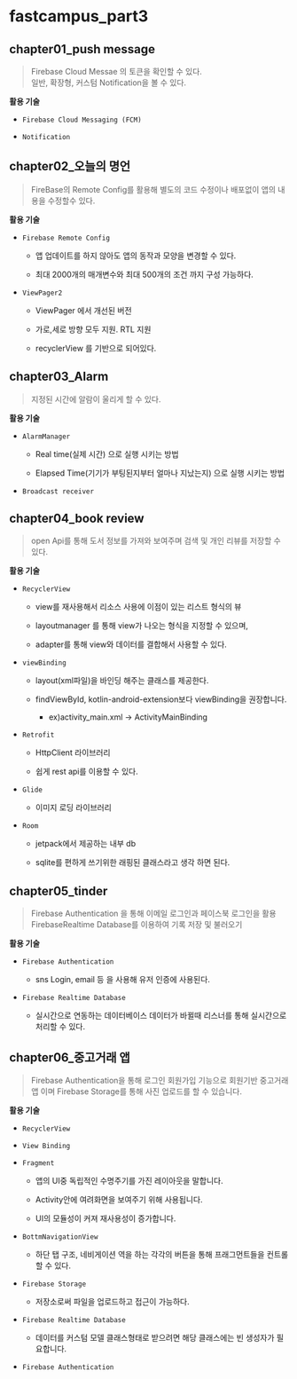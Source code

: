 # fastcampus_part3

## chapter01_push message

> Firebase Cloud Messae 의 토큰을 확인할 수 있다.<br>
일반, 확장형, 커스텀 Notification을 볼 수 있다.


**활용 기술**

- `Firebase Cloud Messaging (FCM)`

- `Notification`

## chapter02_오늘의 명언

> FireBase의 Remote Config를 활용해 별도의 코드 수정이나 배포없이 앱의 내용을 수정할수 있다.


**활용 기술**

- `Firebase Remote Config`

    - 앱 업데이트를 하지 않아도 앱의 동작과 모양을 변경할 수 있다.

    - 최대 2000개의 매개변수와 최대 500개의 조건 까지 구성 가능하다.

- `ViewPager2`

    - ViewPager 에서 개선된 버전
  
    - 가로,세로 방향 모두 지원. RTL 지원
  
    - recyclerView 를 기반으로 되어있다.

## chapter03_Alarm

> 지정된 시간에 알람이 울리게 할 수 있다.

**활용 기술**

 - `AlarmManager`

    - Real time(실제 시간) 으로 실행 시키는 방법
  
    - Elapsed Time(기기가 부팅된지부터 얼마나 지났는지) 으로 실행 시키는 방법

 - `Broadcast receiver`

## chapter04_book review

 > open Api를 통해 도서 정보를 가져와 보여주며 검색 및 개인 리뷰를 저장할 수 있다.

**활용 기술**

 - `RecyclerView`
 
    - view를 재사용해서 리소스 사용에 이점이 있는 리스트 형식의 뷰

    - layoutmanager 를 통해 view가 나오는 형식을 지정할 수 있으며,

    - adapter를 통해 view와 데이터를 결합해서 사용할 수 있다.

 - `viewBinding`

    - layout(xml파일)을 바인딩 해주는 클래스를 제공한다.

    - findViewById, kotlin-android-extension보다 viewBinding을 권장합니다.
    
      - ex)activity_main.xml -> ActivityMainBinding

 - `Retrofit`

    - HttpClient 라이브러리
    
    - 쉽게 rest api를 이용할 수 있다.
    
 - `Glide`

    - 이미지 로딩 라이브러리

 - `Room`

    - jetpack에서 제공하는 내부 db

    - sqlite를 편하게 쓰기위한 래핑된 클래스라고 생각 하면 된다.



## chapter05_tinder

 > Firebase Authentication 을 통해 이메일 로그인과 페이스북 로그인을 활용<br>
 FirebaseRealtime Database를 이용하여 기록 저장 및 불러오기


**활용 기술**

 - `Firebase Authentication`

   - sns Login, email 등 을 사용해 유저 인증에 사용된다.
  

 - `Firebase Realtime Database`

   - 실시간으로 연동하는 데이터베이스 데이터가 바뀔때 리스너를 통해 실시간으로 처리할 수 있다.


## chapter06_중고거래 앱

 > Firebase Authentication을 통해 로그인 회원가입 기능으로
 회원기반 중고거래 앱 이며 Firebase Storage를 통해 사진 업로드를 할 수 있습니다.

**활용 기술**

 - `RecyclerView`

 - `View Binding`

 - `Fragment`

   - 앱의 UI중 독립적인 수명주기를 가진 레이아웃을 말합니다.

   - Activity안에 여려화면을 보여주기 위해 사용됩니다.

   - UI의 모듈성이 커져 재사용성이 증가합니다.

 - `BottmNavigationView`

   - 하단 탭 구조, 네비게이션 역을 하는 각각의 버튼을 통해 프래그먼트들을 컨트롤 할 수 있다.

 - `Firebase Storage`

   - 저장소로써 파일을 업로드하고 접근이 가능하다.

 - `Firebase Realtime Database`

   - 데이터를 커스텀 모델 클래스형태로 받으려면 해당 클래스에는 빈 생성자가 필요합니다.

 - `Firebase Authentication`